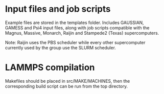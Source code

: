# Input files and job scripts

Example files are stored in the templates folder. Includes GAUSSIAN, GAMESS and
Psi4 input files, along with job scripts compatible with the Magnus, Massive,
Monarch, Raijin and Stampede2 (Texas) supercomputers.

Note: Raijin uses the PBS scheduler while every other supercomputer currently
used by the group use the SLURM scheduler.

# LAMMPS compilation

Makefiles should be placed in src/MAKE/MACHINES, then the corresponding build script can be
run from the top directory.
